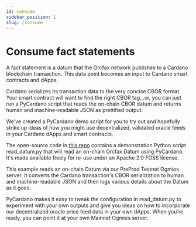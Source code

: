```yaml
---
id: consume
sidebar_position: 1
slug: /consume
---
```


# Consume fact statements

A fact statement is a datum that the Orcfax network publishes to a Cardano
blockchain transaction. This data point becomes an input to Cardano smart contracts and dApps.

Cardano serializes its transaction data to the very concise CBOR format. Your smart contract will want to find the right CBOR tag...or, you can just
run a PyCardano script that reads the on-chain CBOR datum and returns human and machine-readable JSON as prettified output.

We've created a PyCardano demo script for you to try out and hopefully strike up ideas of how you might use decentralized, validated oracle feeds in your Cardano dApps and smart contracts.


The open-source code in [this repo](https://github.com/orcfax/datum-demo)
contains a demonstration Python script read_datum.py that will read an
on-chain Orcfax Datum using PyCardano. It's made available freely for re-use under an Apache 2.0 FOSS license.

This example reads an on-chain Datum via our PreProd Testnet Ogmios server. It converts the Cardano transaction's CBOR serialization to human and machine-readable JSON and then logs various details about the Datum as it goes.

PyCardano makes it easy to tweak the configuration in read_datum.py to experiment with your own outputs and give you ideas on how to incorporate our decentralized oracle price feed data in your own dApps. When you're ready, you can point it at your own Mainnet Ogmios server.
